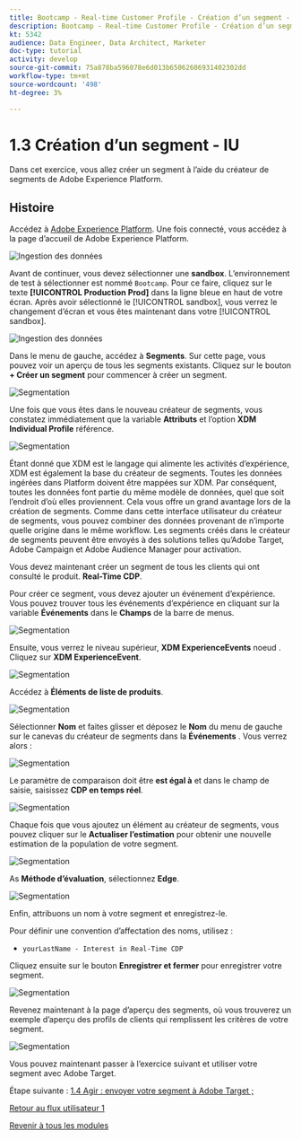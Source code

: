 ```yaml
---
title: Bootcamp - Real-time Customer Profile - Création d’un segment - IU - Brésil
description: Bootcamp - Real-time Customer Profile - Création d’un segment - IU - Brésil
kt: 5342
audience: Data Engineer, Data Architect, Marketer
doc-type: tutorial
activity: develop
source-git-commit: 75a878ba596078e6d013b65062606931402302dd
workflow-type: tm+mt
source-wordcount: '498'
ht-degree: 3%

---
```


# 1.3 Création d’un segment - IU

Dans cet exercice, vous allez créer un segment à l’aide du créateur de segments de Adobe Experience Platform.

## Histoire

Accédez à [Adobe Experience Platform](https://experience.adobe.com/platform). Une fois connecté, vous accédez à la page d’accueil de Adobe Experience Platform.

![Ingestion des données](./images/home.png)

Avant de continuer, vous devez sélectionner une **sandbox**. L’environnement de test à sélectionner est nommé ``Bootcamp``. Pour ce faire, cliquez sur le texte **[!UICONTROL Production Prod]** dans la ligne bleue en haut de votre écran. Après avoir sélectionné le [!UICONTROL sandbox], vous verrez le changement d’écran et vous êtes maintenant dans votre [!UICONTROL sandbox].

![Ingestion des données](./images/sb1.png)

Dans le menu de gauche, accédez à **Segments**. Sur cette page, vous pouvez voir un aperçu de tous les segments existants. Cliquez sur le bouton **+ Créer un segment** pour commencer à créer un segment.

![Segmentation](./images/menuseg.png)

Une fois que vous êtes dans le nouveau créateur de segments, vous constatez immédiatement que la variable **Attributs** et l’option **XDM Individual Profile** référence.

![Segmentation](./images/segmentationui.png)

Étant donné que XDM est le langage qui alimente les activités d’expérience, XDM est également la base du créateur de segments. Toutes les données ingérées dans Platform doivent être mappées sur XDM. Par conséquent, toutes les données font partie du même modèle de données, quel que soit l’endroit d’où elles proviennent. Cela vous offre un grand avantage lors de la création de segments. Comme dans cette interface utilisateur du créateur de segments, vous pouvez combiner des données provenant de n’importe quelle origine dans le même workflow. Les segments créés dans le créateur de segments peuvent être envoyés à des solutions telles qu’Adobe Target, Adobe Campaign et Adobe Audience Manager pour activation.

Vous devez maintenant créer un segment de tous les clients qui ont consulté le produit. **Real-Time CDP**.

Pour créer ce segment, vous devez ajouter un événement d’expérience. Vous pouvez trouver tous les événements d’expérience en cliquant sur la variable **Événements** dans le **Champs** de la barre de menus.

![Segmentation](./images/findee.png)

Ensuite, vous verrez le niveau supérieur, **XDM ExperienceEvents** noeud . Cliquez sur **XDM ExperienceEvent**.

![Segmentation](./images/see.png)

Accédez à **Éléments de liste de produits**.

![Segmentation](./images/plitems.png)

Sélectionner **Nom** et faites glisser et déposez le **Nom** du menu de gauche sur le canevas du créateur de segments dans la **Événements** . Vous verrez alors :

![Segmentation](./images/eewebpdtlname.png)

Le paramètre de comparaison doit être **est égal à** et dans le champ de saisie, saisissez **CDP en temps réel**.

![Segmentation](./images/pv.png)

Chaque fois que vous ajoutez un élément au créateur de segments, vous pouvez cliquer sur le **Actualiser l’estimation** pour obtenir une nouvelle estimation de la population de votre segment.

![Segmentation](./images/refreshest.png)

As **Méthode d’évaluation**, sélectionnez **Edge**.

![Segmentation](./images/evedge.png)

Enfin, attribuons un nom à votre segment et enregistrez-le.

Pour définir une convention d’affectation des noms, utilisez :

- `yourLastName - Interest in Real-Time CDP`

Cliquez ensuite sur le bouton **Enregistrer et fermer** pour enregistrer votre segment.

![Segmentation](./images/segmentname.png)

Revenez maintenant à la page d’aperçu des segments, où vous trouverez un exemple d’aperçu des profils de clients qui remplissent les critères de votre segment.

![Segmentation](./images/savedsegment.png)

Vous pouvez maintenant passer à l’exercice suivant et utiliser votre segment avec Adobe Target.

Étape suivante : [1.4 Agir : envoyer votre segment à Adobe Target ;](./ex4.md)

[Retour au flux utilisateur 1](./uc1.md)

[Revenir à tous les modules](../../overview.md)
